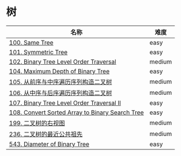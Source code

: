 # 树

**名称**|**难度**
--------|--------
[100. Same Tree](../problems/100%20Same%20Tree)|easy
[101. Symmetric Tree](../problems/101%20Symmetric%20Tree)|easy
[102. Binary Tree Level Order Traversal](../problems/102%20Binary%20Tree%20Level%20Order%20Traversal)|medium
[104. Maximum Depth of Binary Tree](../problems/104%20Maximum%20Depth%20of%20Binary%20Tree)|easy
[105. 从前序与中序遍历序列构造二叉树](../problems/105.%20从前序与中序遍历序列构造二叉树)|medium
[106. 从中序与后序遍历序列构造二叉树](../problems/106.%20从中序与后序遍历序列构造二叉树)|medium
[107. Binary Tree Level Order Traversal II](../problems/107.%20Binary%20Tree%20Level%20Order%20Traversal%20II)|easy
[108. Convert Sorted Array to Binary Search Tree](../problems/108.%20Convert%20Sorted%20Array%20to%20Binary%20Search%20Tree)|easy
[199. 二叉树的右视图](../problems/199.%20二叉树的右视图)|medium
[236. 二叉树的最近公共祖先](../problems/236.%20二叉树的最近公共祖先)|medium
[543. Diameter of Binary Tree](../problems/543.%20Diameter%20of%20Binary%20Tree)|easy

